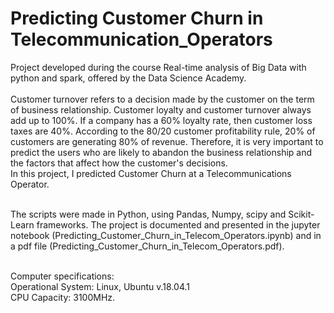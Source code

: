 # Predicting Customer Churn in Telecommunication_Operators
Project developed during the course Real-time analysis of Big Data with python and spark, offered by the Data Science Academy.<br><br>
Customer turnover refers to a decision made by the customer on the term of business relationship. Customer loyalty and customer turnover always add up to 100%. If a company has a 60% loyalty rate, then customer loss taxes are 40%. According to the 80/20 customer profitability rule, 20% of customers are generating 80% of revenue. Therefore, it is very important to predict the users who are likely to abandon the business relationship and the factors that affect how the customer's decisions.<br>
In this project, I predicted Customer Churn at a Telecommunications Operator.<br><br>

The scripts were made in Python, using Pandas, Numpy, scipy and Scikit-Learn frameworks. The project is documented and presented in the jupyter notebook (Predicting_Customer_Churn_in_Telecom_Operators.ipynb) and in a pdf file (Predicting_Customer_Churn_in_Telecom_Operators.pdf).<br><br>

Computer specifications:<br>
Operational System: Linux, Ubuntu v.18.04.1<br>
CPU Capacity: 3100MHz.

